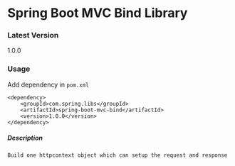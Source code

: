 # Spring Boot MVC Bind Library

### Latest Version
1.0.0

### Usage

Add dependency in ```pom.xml```

```
<dependency>
    <groupId>com.spring.libs</groupId>
    <artifactId>spring-boot-mvc-bind</artifactId>
    <version>1.0.0</version>
</dependency>
```

##### Description

```
Build one httpcontext object which can setup the request and response
```